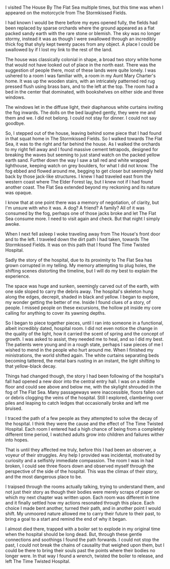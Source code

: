 I visited The House By The Flat Sea multiple times, but this time was when I appeared on the motorcycle from The Stormkissed Fields.

  

I had known I would be there before my eyes opened fully, the fields had been replaced by sparse orchards where the ground appeared as a flat packed sandy earth with the rare stone or blemish. The sky was no longer stormy, instead it was as though I were swallowed through an incredibly thick fog that shyly kept twenty paces from any object. A place I could be swallowed by if I lost my link to the rest of the land.

  

The house was classically colonial in shape, a broad two story white home that would not have looked out of place in the north east. There was the suggestion of people there, most of these lands were quite lonely. I was ushered to a room I was familiar with, a room in my Aunt Mary Charter's home. It was up the wooden stairs, with an intricately patterned red rug pressed flush using brass bars, and to the left at the top. The room had a bed in the center that dominated, with bookshelves on either side and three windows.

  

The windows let in the diffuse light, their diaphanous white curtains inviting the fog inwards. The dolls on the bed laughed gently, they were me and them and we. I did not belong. I could not stay for dinner. I could not say goodbye.

  

So, I stepped out of the house, leaving behind some piece that I had found in that squat home in The Stormkissed Fields. So I walked towards The Flat Sea, it was to the right and far behind the house. As I walked the orchards to my right fell away and I found massive cement tetrapods, designed for breaking the waves but seeming to just stand watch on the packed yellow earth sand. Further down the way I saw a tall red and white wrapped lighthouse, keeping watch on grey boulders, for what I did not know. The fog ebbed and flowed around me, begging to get closer but seemingly held back by those jack-like structures. I knew I had traveled east from the western coast where The Elder Forest lay, but I knew not if I had found another coast. The Flat Sea extended beyond my reckoning and its nature was opaque.

  

I know that at one point there was a memory of negotiation, of clarity, but I'm unsure with who it was. A dog? A friend? A family? All of it was consumed by the fog, perhaps one of those jacks broke and let The Flat Sea consume more. I need to visit again and check. But that night I simply awoke.

  
  
  

When I next fell asleep I woke traveling away from The House's front door and to the left. I traveled down the dirt path I had taken, towards The Stormkissed Fields. It was on this path that I found The Time Twisted Hospital.

  

Sadly the story of the hospital, due to its proximity to The Flat Sea has grown corrupted in my telling. My memory attempting to plug holes, the shifting scenes distorting the timeline, but I will do my best to explain the experience.

  

The space was huge and sunken, seemingly carved out of the earth, with one side sloped to carry the debris away. The hospital's skeleton hung along the edges, decrepit, shaded in black and yellow. I began to explore, my wonder getting the better of me. Inside I found clues of a story, of people. I missed people on these excursions, the hollow pit inside my core calling for anything to cover its yawning depths.

  

So I began to piece together pieces, until I ran into someone in a functional, albeit incredibly dated, hospital room. I did not even notice the change in the quality of the light, how it carried the scent of spring and the concept of growth. I was asked to assist, they needed me to heal, and so I did my best. The patients were young and in a rough state, perhaps I saw pieces of me I wished to mend in the people who hurt around me. When I finished my ministrations, the world shifted again. The white curtains separating beds becoming tattered, the metal bars rusting in an instant, the light shifting to that yellow-black decay.

  

Things had changed though, the story I had been following of the hospital's fall had opened a new door into the central entry hall. I was on a middle floor and could see above and below me, with the skylight shrouded in the fog of The Flat Sea. Many passageways were inaccessible, floors fallen out or debris clogging the veins of the hospital. Still I explored, clambering over piles and leaping to catch ledges that occasionally broke and left me bruised.

  

I traced the path of a few people as they attempted to solve the decay of the hospital. I think they were the cause and the effect of The Time Twisted Hospital. Each room I entered had a high chance of being from a completely different time period, I watched adults grow into children and failures wither into hopes.

  

That is until they affected me truly, before this I had been an observer, a voyeur of their struggles. Any help I provided was incidental, motivated by curiosity and a selfishly immediate compassion. The room I was in had broken, I could see three floors down and observed myself through the perspective of the side of the hospital. This was the climax of their story, and the most dangerous place to be.

  

I traipsed through the rooms actually talking, trying to understand them, and not just their story as though their bodies were merely scraps of paper on which my next chapter was written upon. Each room was different in time and it finally settled how my actions resonated through this place. Each choice I made bent another, turned their path, and in another point I would shift. My unmoored nature allowed me to carry their future to their past, to bring a goal to a start and remind the end of why it began.

  

I almost died there, trapped with a boiler set to explode in my original time when the hospital should be long dead. But, through these gentle connections and soothings I found the path forwards. I could not stop the past, I could not break the chains of causality that weighed upon them, but I could be there to bring their souls past the points where their bodies no longer were. In that way I found a wrench, twisted the boiler to release, and left The Time Twisted Hospital.